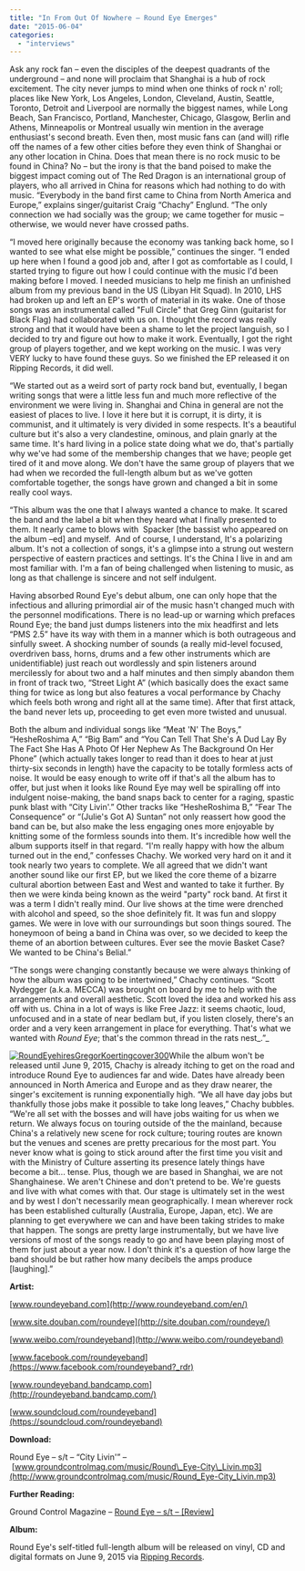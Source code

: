 ```yaml
---
title: "In From Out Of Nowhere – Round Eye Emerges"
date: "2015-06-04"
categories: 
  - "interviews"
---
```


Ask any rock fan – even the disciples of the deepest quadrants of the underground – and none will proclaim that Shanghai is a hub of rock excitement. The city never jumps to mind when one thinks of rock n' roll; places like New York, Los Angeles, London, Cleveland, Austin, Seattle, Toronto, Detroit and Liverpool are normally the biggest names, while Long Beach, San Francisco, Portland, Manchester, Chicago, Glasgow, Berlin and Athens, Minneapolis or Montreal usually win mention in the average enthusiast's second breath. Even then, most music fans can (and will) rifle off the names of a few other cities before they even think of Shanghai or any other location in China. Does that mean there is no rock music to be found in China? No – but the irony is that the band poised to make the biggest impact coming out of The Red Dragon is an international group of players, who all arrived in China for reasons which had nothing to do with music. “Everybody in the band first came to China from North America and Europe,” explains singer/guitarist Craig “Chachy” Englund. “The only connection we had socially was the group; we came together for music – otherwise, we would never have crossed paths.

“I moved here originally because the economy was tanking back home, so I wanted to see what else might be possible,” continues the singer. “I ended up here when I found a good job and, after I got as comfortable as I could, I started trying to figure out how I could continue with the music I'd been making before I moved. I needed musicians to help me finish an unfinished album from my previous band in the US (Libyan Hit Squad). In 2010, LHS had broken up and left an EP's worth of material in its wake. One of those songs was an instrumental called "Full Circle" that Greg Ginn (guitarist for Black Flag) had collaborated with us on. I thought the record was really strong and that it would have been a shame to let the project languish, so I decided to try and figure out how to make it work. Eventually, I got the right group of players together, and we kept working on the music. I was very VERY lucky to have found these guys. So we finished the EP released it on Ripping Records, it did well.

“We started out as a weird sort of party rock band but, eventually, I began writing songs that were a little less fun and much more reflective of the environment we were living in. Shanghai and China in general are not the easiest of places to live. I love it here but it is corrupt, it is dirty, it is communist, and it ultimately is very divided in some respects. It's a beautiful culture but it's also a very clandestine, ominous, and plain gnarly at the same time. It's hard living in a police state doing what we do, that's partially why we've had some of the membership changes that we have; people get tired of it and move along. We don't have the same group of players that we had when we recorded the full-length album but as we've gotten comfortable together, the songs have grown and changed a bit in some really cool ways.

“This album was the one that I always wanted a chance to make. It scared the band and the label a bit when they heard what I finally presented to them. It nearly came to blows with  Spacker \[the bassist who appeared on the album –ed\] and myself.  And of course, I understand, It's a polarizing album. It's not a collection of songs, it's a glimpse into a strung out western perspective of eastern practices and settings. It's the China I live in and am most familiar with. I'm a fan of being challenged when listening to music, as long as that challenge is sincere and not self indulgent.

Having absorbed Round Eye's debut album, one can only hope that the infectious and alluring primordial air of the music hasn't changed much with the personnel modifications. There is no lead-up or warning which prefaces Round Eye; the band just dumps listeners into the mix headfirst and lets “PMS 2.5” have its way with them in a manner which is both outrageous and sinfully sweet. A shocking number of sounds (a really mid-level focused, overdriven bass, horns, drums and a few other instruments which are unidentifiable) just reach out wordlessly and spin listeners around mercilessly for about two and a half minutes and then simply abandon them in front of track two, “Street Light A” (which basically does the exact same thing for twice as long but also features a vocal performance by Chachy which feels both wrong and right all at the same time). After that first attack, the band never lets up, proceeding to get even more twisted and unusual.

Both the album and individual songs like “Meat 'N' The Boys,” “HesheRoshima A,” “Big Bam” and “You Can Tell That She's A Dud Lay By The Fact She Has A Photo Of Her Nephew As The Background On Her Phone” (which actually takes longer to read than it does to hear at just thirty-six seconds in length) have the capacity to be totally formless acts of noise. It would be easy enough to write off if that's all the album has to offer, but just when it looks like Round Eye may well be spiralling off into indulgent noise-making, the band snaps back to center for a raging, spastic punk blast with “City Livin'.” Other tracks like “HesheRoshima B,” “Fear The Consequence” or “(Julie's Got A) Suntan” not only reassert how good the band can be, but also make the less engaging ones more enjoyable by knitting some of the formless sounds into them. It's incredible how well the album supports itself in that regard. “I'm really happy with how the album turned out in the end,” confesses Chachy. We worked very hard on it and it took nearly two years to complete. We all agreed that we didn't want another sound like our first EP, but we liked the core theme of a bizarre cultural abortion between East and West and wanted to take it further. By then we were kinda being known as the weird "party" rock band. At first it was a term I didn't really mind. Our live shows at the time were drenched with alcohol and speed, so the shoe definitely fit. It was fun and sloppy games. We were in love with our surroundings but soon things soured. The honeymoon of being a band in China was over, so we decided to keep the theme of an abortion between cultures. Ever see the movie Basket Case? We wanted to be China's Belial.”

“The songs were changing constantly because we were always thinking of how the album was going to be intertwined,” Chachy continues. “Scott Nydegger (a.k.a. MECCA) was brought on board by me to help with the arrangements and overall aesthetic. Scott loved the idea and worked his ass off with us. China in a lot of ways is like Free Jazz: it seems chaotic, loud, unfocused and in a state of near bedlam but, if you listen closely, there's an order and a very keen arrangement in place for everything. That's what we wanted with _Round Eye_; that's the common thread in the rats nest_.”_

[![RoundEyehiresGregorKoertingcover300](https://hellbound.ca/wp-content/uploads/2015/04/RoundEyehiresGregorKoertingcover300-300x300.jpg)](https://hellbound.ca/wp-content/uploads/2015/04/RoundEyehiresGregorKoertingcover300-e1428383396669.jpg)While the album won't be released until June 9, 2015, Chachy is already itching to get on the road and introduce Round Eye to audiences far and wide. Dates have already been announced in North America and Europe and as they draw nearer, the singer's excitement is running exponentially high. “We all have day jobs but thankfully those jobs make it possible to take long leaves,” Chachy bubbles. “We're all set with the bosses and will have jobs waiting for us when we return. We always focus on touring outside of the the mainland, because China's a relatively new scene for rock culture; touring routes are known but the venues and scenes are pretty precarious for the most part. You never know what is going to stick around after the first time you visit and with the Ministry of Culture asserting its presence lately things have become a bit... tense. Plus, though we are based in Shanghai, we are not Shanghainese. We aren't Chinese and don't pretend to be. We're guests and live with what comes with that. Our stage is ultimately set in the west and by west I don't necessarily mean geographically. I mean wherever rock has been established culturally (Australia, Europe, Japan, etc). We are planning to get everywhere we can and have been taking strides to make that happen. The songs are pretty large instrumentally, but we have live versions of most of the songs ready to go and have been playing most of them for just about a year now. I don't think it's a question of how large the band should be but rather how many decibels the amps produce \[laughing\].”

**Artist:**

[www.roundeyeband.com](http://www.roundeyeband.com/en/)

[www.site.douban.com/roundeye](http://site.douban.com/roundeye/)

[www.weibo.com/roundeyeband](http://www.weibo.com/roundeyeband)

[www.facebook.com/roundeyeband](https://www.facebook.com/roundeyeband?_rdr)

[www.roundeyeband.bandcamp.com](http://roundeyeband.bandcamp.com/)

[www.soundcloud.com/roundeyeband](https://soundcloud.com/roundeyeband)

**Download:**

Round Eye – s/t – “City Livin'” –  [www.groundcontrolmag.com/music/Round\_Eye-City\_Livin.mp3](http://www.groundcontrolmag.com/music/Round_Eye-City_Livin.mp3)

**Further Reading:**

Ground Control Magazine – [Round Eye – s/t – \[Review\]](http://groundcontrolmag.com/detail/3/4141/1/)

**Album:**

Round Eye's self-titled full-length album will be released on vinyl, CD and digital formats on June 9, 2015 via [Ripping Records](http://www.runnamucks.com/rippingrecords.html).
